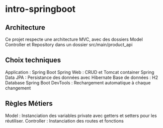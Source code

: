 # intro-springboot

## Architecture

Ce projet respecte une architecture MVC, avec des dossiers Model Controller et Repository dans un dossier src/main/product_api

## Choix techniques

Application : Spring Boot
Spring Web : CRUD et Tomcat container
Spring Data JPA : Persistance des données avec Hibernate
Base de données : H2 Database
Spring Boot DevTools : Rechargement automatique à chaque changement


## Règles Métiers

Model : Instanciation des variables private avec getters et setters pour les réutiliser.
Controller : Instanciation des routes et fonctions